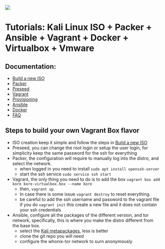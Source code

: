 ![](https://raw.githubusercontent.com/frankietyrine/K-OSINT.iso/master/unnamed.png)

# Tutorials: Kali Linux ISO + Packer + Ansible + Vagrant + Docker + Virtualbox + Vmware

## Documentation:
- [Build a new ISO](https://github.com/cybern3tic/devops_notes/blob/master/tutorials/build_new_iso.md)
- [Packer](https://github.com/cybern3tic/devops_notes/blob/master/tutorials/packer.md)
- [Preseed](https://github.com/cybern3tic/devops_notes/blob/master/tutorials/preseed.md)
- [Vagrant](https://github.com/cybern3tic/devops_notes/blob/master/tutorials/vagrant.md)
- [Provisioning](https://github.com/cybern3tic/devops_notes/blob/master/tutorials/provisioning.md)
- [Ansible](https://github.com/cybern3tic/devops_notes/blob/master/tutorials/ansible.md)
- [Docker](https://github.com/cybern3tic/devops_notes/blob/master/tutorials/docker.md)
- [FAQ](https://github.com/cybern3tic/devops_notes/blob/master/tutorials/FAQ.md)


## Steps to build your own Vagrant Box flavor
- ISO creation keep it simple and follow the steps in [Build a new ISO](https://github.com/cybern3tic/devops_notes/blob/master/tutorials/build_new_iso.md)
- Preseed, you can change the root login or setup the user login, for simplicity keep the same password for the ssh for everything
- Packer, the configuration will require to manually log into the distro, and select the network.
  - when logged in you need to install ```sudo apt install openssh-server```
  - start the ssh service ```sudo service ssh start```
- Vagrant, the only thing you need to do is to add the box ```vagrant box add kore kore-virtualbox.box --name kore```
  - then, ```vagrant up```. 
  - In case there is some issue ```vagrant destroy``` to reset everything. 
  - be careful to add the ssh username and password to the vagrant file if you do ```vagrant init``` this create a new file and it does not contain your ssh credentials
- Ansible, configure all the packages of the different version, and tor network, specifically, this is where you make the distro different from the base box. 
  - select the [Kali metapackages](https://tools.kali.org/kali-metapackages), less is better
  - clone the git repo you will need 
  - configure the whonix-tor network to surn anonymously
